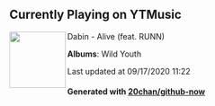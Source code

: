 ## Currently Playing on YTMusic

[<img align="left" width="100" src="https://lh3.googleusercontent.com/PMYDmc8PDbEFWtwvCYvMZvKkO9qQYXqaF6O9P2x6Edtiet0gnwfV-qK9DCl-f1wYygDpQEWTvPpIBwWzHg">](https://music.youtube.com/channel/UCQ6yypykkyPLM5FVhOm4Eog)

Dabin - Alive (feat. RUNN)

**Albums**: Wild Youth

Last updated at 09/17/2020 11:22

#### Generated with [20chan/github-now](https://github.com/20chan/github-now)


<!--
**20chan/20chan** is a ✨ _special_ ✨ repository because its `README.md` (this file) appears on your GitHub profile.

Here are some ideas to get you started:

- 🔭 I’m currently working on ...
- 🌱 I’m currently learning ...
- 👯 I’m looking to collaborate on ...
- 🤔 I’m looking for help with ...
- 💬 Ask me about ...
- 📫 How to reach me: ...
- 😄 Pronouns: ...
- ⚡ Fun fact: ...
-->
